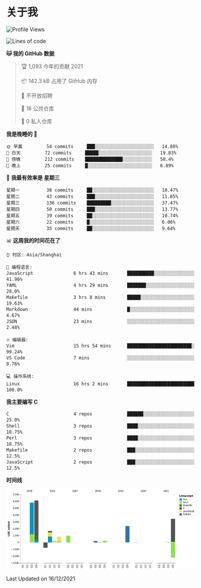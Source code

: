 # 关于我

<!--START_SECTION:waka-->
![Profile Views](http://img.shields.io/badge/%E4%B8%AA%E4%BA%BA%E5%B0%81%E9%9D%A2%E8%A7%82%E7%9C%8B%E6%AC%A1%E6%95%B0-59-blue)

![Lines of code](https://img.shields.io/badge/%E4%BB%8E%E3%80%8C%E4%BD%A0%E5%A5%BD%E4%B8%96%E7%95%8C%E3%80%8D%E6%88%91%E5%B7%B2%E7%BB%8F%E5%86%99%E4%BA%86-19%20Thousand%20%E8%A1%8C%E4%BB%A3%E7%A0%81-blue)

**🐱 我的 GitHub 数据** 

> 🏆 1,093 今年的贡献 2021
 > 
> 📦 142.3 kB 占用了 GitHub 内存 
 > 
> 🚫 不开放招聘
 > 
> 📜 18 公共仓库 
 > 
> 🔑 0 私人仓库  
 > 
**我是晚睡的 🦉** 

```text
🌞 早晨         54 commits     ███░░░░░░░░░░░░░░░░░░░░░░   14.88% 
🌆 白天         72 commits     █████░░░░░░░░░░░░░░░░░░░░   19.83% 
🌃 傍晚         212 commits    ██████████████░░░░░░░░░░░   58.4% 
🌙 晚上         25 commits     █░░░░░░░░░░░░░░░░░░░░░░░░   6.89%

```
📅 **我最有效率是 星期三** 

```text
星期一          38 commits     ██░░░░░░░░░░░░░░░░░░░░░░░   10.47% 
星期二          43 commits     ███░░░░░░░░░░░░░░░░░░░░░░   11.85% 
星期三          136 commits    █████████░░░░░░░░░░░░░░░░   37.47% 
星期四          50 commits     ███░░░░░░░░░░░░░░░░░░░░░░   13.77% 
星期五          39 commits     ██░░░░░░░░░░░░░░░░░░░░░░░   10.74% 
星期六          22 commits     █░░░░░░░░░░░░░░░░░░░░░░░░   6.06% 
星期天          35 commits     ██░░░░░░░░░░░░░░░░░░░░░░░   9.64%

```


📊 **这周我的时间花在了** 

```text
⌚︎ 时区: Asia/Shanghai

💬 编程语言: 
JavaScript               6 hrs 43 mins       ██████████░░░░░░░░░░░░░░░   41.96% 
YAML                     4 hrs 29 mins       ███████░░░░░░░░░░░░░░░░░░   28.0% 
Makefile                 3 hrs 8 mins        █████░░░░░░░░░░░░░░░░░░░░   19.63% 
Markdown                 44 mins             █░░░░░░░░░░░░░░░░░░░░░░░░   4.67% 
JSON                     23 mins             ░░░░░░░░░░░░░░░░░░░░░░░░░   2.48%

🔥 编辑器: 
Vim                      15 hrs 54 mins      ████████████████████████░   99.24% 
VS Code                  7 mins              ░░░░░░░░░░░░░░░░░░░░░░░░░   0.76%

💻 操作系统: 
Linux                    16 hrs 2 mins       █████████████████████████   100.0%

```

**我主要编写 C** 

```text
C                        4 repos             ██████░░░░░░░░░░░░░░░░░░░   25.0% 
Shell                    3 repos             ████░░░░░░░░░░░░░░░░░░░░░   18.75% 
Perl                     3 repos             ████░░░░░░░░░░░░░░░░░░░░░   18.75% 
Makefile                 2 repos             ███░░░░░░░░░░░░░░░░░░░░░░   12.5% 
JavaScript               2 repos             ███░░░░░░░░░░░░░░░░░░░░░░   12.5%

```


**时间线**

![Chart not found](https://raw.githubusercontent.com/Arondight/Arondight/master/charts/bar_graph.png) 


 Last Updated on 16/12/2021
<!--END_SECTION:waka-->

